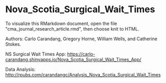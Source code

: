 # Nova_Scotia_Surgical_Wait_Times

To visualize this RMarkdown document, open the file "cma_journal_research_article.rmd", then choose knit to HTML.

Authors: Carlo Carandang, Gregory Horne, William Wells, and Catherine Stokes.

NS Surgical Wait Times App: https://carlo-carandang.shinyapps.io/Nova_Scotia_Surgical_Wait_Times_App/

Data Analysis: http://rpubs.com/carandangc/Analysis_Nova_Scotia_Surgical_Wait_Times
